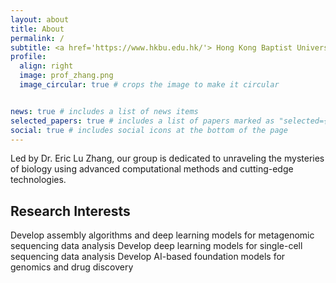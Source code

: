 ```yaml
---
layout: about
title: About
permalink: /
subtitle: <a href='https://www.hkbu.edu.hk/'> Hong Kong Baptist University</a> | <a href='https://www.comp.hkbu.edu.hk/~ericluzhang/'> Eric's Lab </a>
profile:
  align: right
  image: prof_zhang.png
  image_circular: true # crops the image to make it circular


news: true # includes a list of news items
selected_papers: true # includes a list of papers marked as "selected={true}"
social: true # includes social icons at the bottom of the page
---
```


Led by Dr. Eric Lu Zhang, our group is dedicated to unraveling the mysteries of biology using advanced computational methods and cutting-edge technologies.

## Research Interests
Develop assembly algorithms and deep learning models for metagenomic sequencing data analysis
Develop deep learning models for single-cell sequencing data analysis
Develop AI-based foundation models for genomics and drug discovery